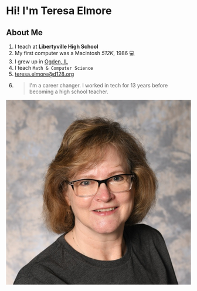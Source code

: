 # Hi! I'm Teresa Elmore

## About Me
1. I teach at **Libertyville High School**
1. My first computer was a Macintosh *512K*, 1986 💻
1. I grew up in [Ogden, IL](https://en.wikipedia.org/wiki/Ogden,_Illinois)
1. I teach `Math & Computer Science` 
1. <ins>teresa.elmore@d128.org</ins>
1. > I'm a career changer. I worked in tech for 13 years before becoming a high school teacher.

![image of Ms Elmore](assets/telmore.jpg "Ms Elmore")